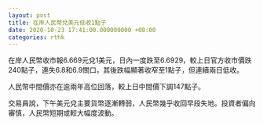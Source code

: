 ```yaml
---
layout: post
title: 在岸人民幣兌美元低收1點子
date: 2020-10-23 17:41:00.000000000 +08:00
categories: rthk
---
```


在岸人民幣收市報6.669元兌1美元，日內一度跌至6.6929，較上日官方收市價跌240點子，連失6.8和6.9關口，其後跌幅顯著收窄至1點子，但連續兩日低收。

人民幣中間價亦在逾兩年高位回落，較上日中間價下調147點子。

交易員說，下午美元兌主要貨幣逐漸轉弱，人民幣幾乎收回早段失地。投資者偏向審慎，人民幣短期或較大幅度波動。
